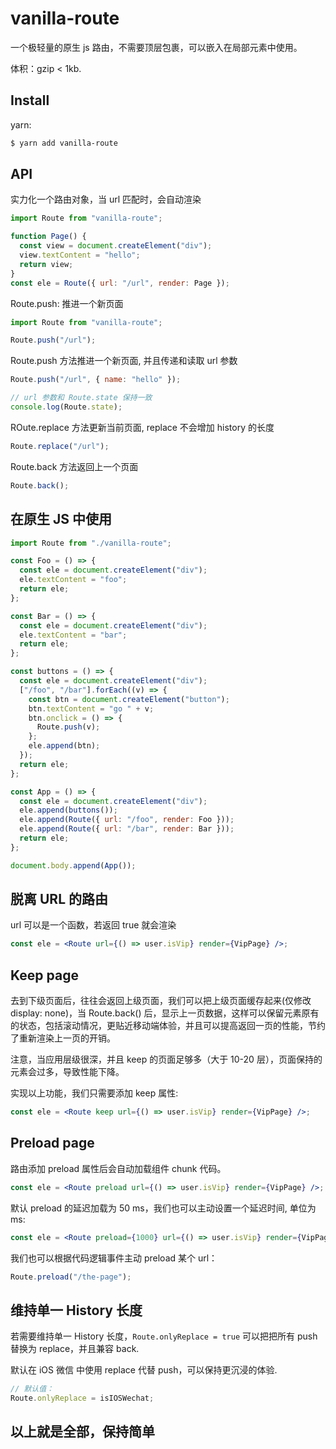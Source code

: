 # vanilla-route

一个极轻量的原生 js 路由，不需要顶层包裹，可以嵌入在局部元素中使用。

体积：gzip < 1kb.

## Install

yarn:

```sh
$ yarn add vanilla-route
```

## API

实力化一个路由对象，当 url 匹配时，会自动渲染

```jsx
import Route from "vanilla-route";

function Page() {
  const view = document.createElement("div");
  view.textContent = "hello";
  return view;
}
const ele = Route({ url: "/url", render: Page });
```

Route.push: 推进一个新页面

```jsx
import Route from "vanilla-route";

Route.push("/url");
```

Route.push 方法推进一个新页面, 并且传递和读取 url 参数

```jsx
Route.push("/url", { name: "hello" });

// url 参数和 Route.state 保持一致
console.log(Route.state);
```

ROute.replace 方法更新当前页面, replace 不会增加 history 的长度

```jsx
Route.replace("/url");
```

Route.back 方法返回上一个页面

```jsx
Route.back();
```

## 在原生 JS 中使用

```js
import Route from "./vanilla-route";

const Foo = () => {
  const ele = document.createElement("div");
  ele.textContent = "foo";
  return ele;
};

const Bar = () => {
  const ele = document.createElement("div");
  ele.textContent = "bar";
  return ele;
};

const buttons = () => {
  const ele = document.createElement("div");
  ["/foo", "/bar"].forEach((v) => {
    const btn = document.createElement("button");
    btn.textContent = "go " + v;
    btn.onclick = () => {
      Route.push(v);
    };
    ele.append(btn);
  });
  return ele;
};

const App = () => {
  const ele = document.createElement("div");
  ele.append(buttons());
  ele.append(Route({ url: "/foo", render: Foo }));
  ele.append(Route({ url: "/bar", render: Bar }));
  return ele;
};

document.body.append(App());
```

## 脱离 URL 的路由

url 可以是一个函数，若返回 true 就会渲染

```jsx
const ele = <Route url={() => user.isVip} render={VipPage} />;
```

## Keep page

去到下级页面后，往往会返回上级页面，我们可以把上级页面缓存起来(仅修改 display: none)，当 Route.back() 后，显示上一页数据，这样可以保留元素原有的状态，包括滚动情况，更贴近移动端体验，并且可以提高返回一页的性能，节约了重新渲染上一页的开销。

注意，当应用层级很深，并且 keep 的页面足够多（大于 10-20 层），页面保持的元素会过多，导致性能下降。

实现以上功能，我们只需要添加 keep 属性:

```jsx
const ele = <Route keep url={() => user.isVip} render={VipPage} />;
```

## Preload page

路由添加 preload 属性后会自动加载组件 chunk 代码。

```jsx
const ele = <Route preload url={() => user.isVip} render={VipPage} />;
```

默认 preload 的延迟加载为 50 ms，我们也可以主动设置一个延迟时间, 单位为 ms:

```jsx
const ele = <Route preload={1000} url={() => user.isVip} render={VipPage} />;
```

我们也可以根据代码逻辑事件主动 preload 某个 url：

```jsx
Route.preload("/the-page");
```

## 维持单一 History 长度

若需要维持单一 History 长度，`Route.onlyReplace = true` 可以把把所有 push 替换为 replace，并且兼容 back.

默认在 iOS 微信 中使用 replace 代替 push，可以保持更沉浸的体验.

```js
// 默认值：
Route.onlyReplace = isIOSWechat;
```

## 以上就是全部，保持简单
